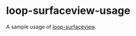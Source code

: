 loop-surfaceview-usage
================

A sample usage of [loop-surfaceview](https://github.com/JoanZap/loop-surfaceview/).
